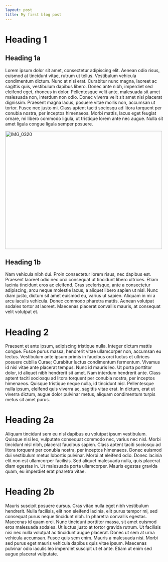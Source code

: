 ```yaml
--- 
layout: post 
title: My first blog post
--- 
```


# Heading 1

## Heading 1a

Lorem ipsum dolor sit amet, consectetur adipiscing elit. Aenean odio risus, euismod at tincidunt vitae, rutrum ut tellus. Vestibulum vehicula condimentum dictum. Nunc at nisi erat. Curabitur nunc magna, laoreet ac sagittis quis, vestibulum dapibus libero. Donec ante nibh, imperdiet sed eleifend eget, rhoncus in dolor. Pellentesque velit ante, malesuada sit amet malesuada non, interdum non odio. Donec viverra velit sit amet nisi placerat dignissim. Praesent magna lacus, posuere vitae mollis non, accumsan ut tortor. Fusce nec justo mi. Class aptent taciti sociosqu ad litora torquent per conubia nostra, per inceptos himenaeos. Morbi mattis, lacus eget feugiat ornare, mi libero commodo ligula, ut tristique lorem ante nec augue. Nulla sit amet ligula congue ligula semper posuere.

<a href="http://www.flickr.com/photos/jamesthecat/8138795245/" title="IMG_0320 by floehopper, on Flickr"><img src="http://farm9.staticflickr.com/8332/8138795245_f63c25ef49.jpg" width="500" height="375" alt="IMG_0320"></a>

## Heading 1b

Nam vehicula nibh dui. Proin consectetur lorem risus, nec dapibus est. Praesent laoreet odio nec orci consequat ut tincidunt libero ultrices. Etiam lacinia tincidunt eros ac eleifend. Cras scelerisque, ante a consectetur adipiscing, arcu neque molestie lacus, a aliquet libero sapien ut nisl. Nunc diam justo, dictum sit amet euismod eu, varius ut sapien. Aliquam in mi a arcu iaculis vehicula. Donec commodo pharetra mattis. Aenean volutpat sodales tortor at laoreet. Maecenas placerat convallis mauris, at consequat velit volutpat et.

# Heading 2

Praesent et ante ipsum, adipiscing tristique nulla. Integer dictum mattis congue. Fusce purus massa, hendrerit vitae ullamcorper non, accumsan eu lectus. Vestibulum ante ipsum primis in faucibus orci luctus et ultrices posuere cubilia Curae; Curabitur luctus condimentum fermentum. Vivamus id nisi vitae ante placerat tempus. Nunc id mauris leo. Ut porta porttitor dolor, id aliquet nibh hendrerit sit amet. Nam interdum hendrerit ante. Class aptent taciti sociosqu ad litora torquent per conubia nostra, per inceptos himenaeos. Quisque tristique neque nulla, id tincidunt nisl. Pellentesque nulla ipsum, eleifend quis viverra ac, sagittis vitae erat. In dictum, erat ut viverra dictum, augue dolor pulvinar metus, aliquam condimentum turpis metus sit amet purus.

# Heading 2a

Aliquam tincidunt sem eu nisl dapibus eu volutpat ipsum vestibulum. Quisque nisi leo, vulputate consequat commodo nec, varius nec nisl. Morbi tincidunt nisl nibh, placerat faucibus sapien. Class aptent taciti sociosqu ad litora torquent per conubia nostra, per inceptos himenaeos. Donec euismod dui vestibulum metus lobortis pulvinar. Morbi at eleifend odio. Donec lacinia elit non est ullamcorper facilisis. Sed aliquet malesuada nulla, quis placerat diam egestas in. Ut malesuada porta ullamcorper. Mauris egestas gravida quam, eu imperdiet erat pharetra vitae.

# Heading 2b

Mauris suscipit posuere cursus. Cras vitae nulla eget nibh vestibulum hendrerit. Nulla facilisis, elit non eleifend lacinia, elit purus tempor mi, sed consequat purus neque tincidunt nibh. In pharetra convallis egestas. Maecenas id quam orci. Nunc tincidunt porttitor massa, sit amet euismod eros malesuada sodales. Ut luctus justo at tortor gravida rutrum. Ut facilisis nisi nec nulla volutpat ac tincidunt augue placerat. Donec ut sem at urna vehicula accumsan. Fusce quis sem enim. Mauris a malesuada nisi. Morbi sed purus eget mauris vehicula dapibus quis vitae ipsum. Maecenas pulvinar odio iaculis leo imperdiet suscipit ut et ante. Etiam ut enim sed augue placerat vulputate.
